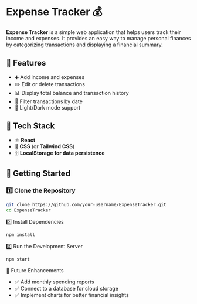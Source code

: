 # Expense Tracker 💰  

**Expense Tracker** is a simple web application that helps users track their income and expenses. It provides an easy way to manage personal finances by categorizing transactions and displaying a financial summary.  

## 🔹 Features  
- ➕ Add income and expenses  
- ✏️ Edit or delete transactions  
- 📊 Display total balance and transaction history  
- 📅 Filter transactions by date  
- 🎨 Light/Dark mode support  

## 🔧 Tech Stack  
- ⚛️ **React**  
- 🎨 **CSS** (or **Tailwind CSS**)  
- 🗄 **LocalStorage for data persistence**  

## 🚀 Getting Started  

### 1️⃣ Clone the Repository  
```bash
git clone https://github.com/your-username/ExpenseTracker.git  
cd ExpenseTracker  
```
2️⃣ Install Dependencies
```bash
npm install  
```
3️⃣ Run the Development Server
```bash
npm start  
```
📡 Future Enhancements
- ✅ Add monthly spending reports
- ✅ Connect to a database for cloud storage
- ✅ Implement charts for better financial insights

